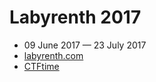 # Labyrenth 2017

* 09 June 2017 — 23 July 2017
* [labyrenth.com](labyrenth.com)
* [CTFtime](https://ctftime.org/event/471)

